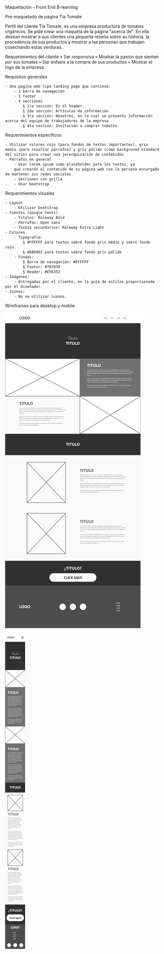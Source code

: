 Maquetación - Front End B-learning

Pre-maquetado de página Tía Tomate

Perfil del cliente
Tía Tomate, es una empresa productora de tomates orgánicos.
Se pide crear una maqueta de la página "acerca de". En ella desean mostrar a sus clientes una pequeña reseña sobre su historia, la procedencia de sus productos y mostrar a las personas que trabajan cosechando estas verduras.

Requerimientos del cliente
	• Ser responsiva
	• Mostrar la pasión que sienten por sus tomates
	• Dar énfasis a la compra de sus productos
	• Mostrar el logo de la empresa

Requisitos generales

	- Una pagina web tipo landing page que contiene:
		- 1 barra de navegación 
		- 1 footer
		- 4 secciones
			§ 1ra sección: Es el header.
			§ 2da sección: Artículos de información
			§ 3ra sección: Nosotros, en la cual se presenta información acerca del equipo de trabajadores de la empresa.
			§ 4ta sección: Invitación a comprar tomates.
	
Requerimientos específicos

	- Utilizar colores rojo (para fondos de textos importantes), gris medio (para resaltar párrafos) y gris pálido (como background standard del sitio) para crear una jerarquización de contenidos
	- Párrafos en general
		- Usar lorem ipsum como placeholder para los textos, ya 
		que crearán el contenido de su página web con la persona encargada de mantener sus redes sociales.
		- Secciones con grilla
		- Usar bootstrap

Requerimientos visuales

	- Layout
		- Utilizar bootstrap
	- Fuentes (Google Fonts)
		- Titulos: Raleway Bold
		- Parrafos: Open sans
		- Textos secundarios: Raleway Extra Light
	- Colores
		- Tipografia: 
			§ #FFFFFF para textos sobre fondo gris medio y sobre fondo rojo.
			§ #686963 para textos sobre fondo gris pálido
		- Fondos:
			§ Barra de navegación: #FFFFFF
			§ Footer: #707070
			§ Header: #E56353
	- Imágenes:
		- Entregadas por el cliente, en la guía de estilos proporcionada por el diseñador.
	- Iconos:
		- No se utilizar iconos.

Wireframes para desktop y mobile

![Wireframe](assets/img/sketch.jpg?raw=true "Desktop")

![Wireframe](assets/img/mobile.jpg?raw=true "Mobile")